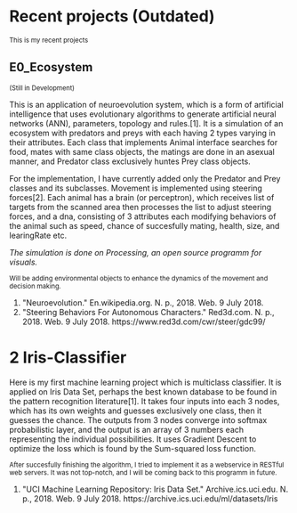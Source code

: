 <h1>Recent projects (Outdated)</h1>
<sub>This is my recent projects</sub>

<h2>E0_Ecosystem</h2>
<sub>(Still in Development)</sub>
<p>This is an application of neuroevolution system, which is a form of artificial intelligence that uses evolutionary algorithms to generate artificial neural networks (ANN), parameters, topology and rules.[1]. It is a simulation of an ecosystem with predators and preys with each having 2 types varying in their attributes. Each class that implements Animal interface searches for food, mates with same class objects, the matings are done in an asexual manner, and Predator class exclusively huntes Prey class objects.</p> 

  <p>For the implementation, I have currently added only the Predator and Prey classes and its subclasses. Movement is implemented using steering forces[2]. Each animal has a brain (or perceptron), which receives list of targets from the scanned area then processes the list to adjust steering forces, and a dna, consisting of 3 attributes each modifying behaviors of the animal such as speed, chance of succesfully mating, health, size, and learingRate etc. </p>
  
  <i>The simulation is done on Processing, an open source programm for visuals.</i>
  
<sub>Will be adding environmental objects to enhance the dynamics of the movement and decision making.</sub>

<ol>
  <li>"Neuroevolution." En.wikipedia.org. N. p., 2018. Web. 9 July 2018.</li>

  <li>"Steering Behaviors For Autonomous Characters." Red3d.com. N. p., 2018. Web. 9 July 2018. https://www.red3d.com/cwr/steer/gdc99/</li>
</ol>

<h1>2 Iris-Classifier</h1>

  <p>Here is my first machine learning project which is multiclass classifier. It is applied on Iris Data Set, perhaps the best known database to be found in the pattern recognition literature[1]. It takes four inputs into each 3 nodes, which has its own weights and guesses exclusively one class, then it guesses the chance. The outputs from 3 nodes converge into softmax probabilistic layer, and the output is an array of 3 numbers each representing the individual possibilities. It uses Gradient Descent to optimize the loss which is found by the Sum-squared loss function. </p>

  <sub>After succesfully finishing the algorithm, I tried to implement it as a webservice in RESTful web servers. It was not top-notch, and I will be coming back to this programm in future.</sub>

<ol>
<li> "UCI Machine Learning Repository: Iris Data Set." Archive.ics.uci.edu. N. p., 2018. Web. 9 July 2018. https://archive.ics.uci.edu/ml/datasets/Iris</li>
 </ol>


